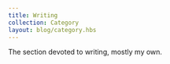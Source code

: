 ```yaml
---
title: Writing
collection: Category
layout: blog/category.hbs
---
```


The section devoted to writing, mostly my own.
